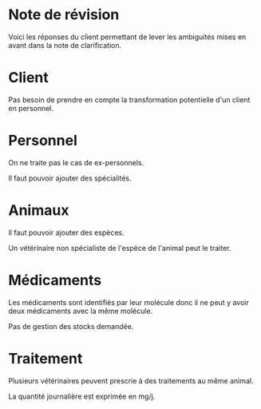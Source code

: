 Note de révision
===

Voici les réponses du client permettant de lever les ambiguités mises en avant dans la note de clarification.

# Client
Pas besoin de prendre en compte la transformation potentielle d'un client en personnel.

# Personnel
On ne traite pas le cas de ex-personnels.

Il faut pouvoir ajouter des spécialités.

# Animaux
Il faut pouvoir ajouter des espèces.

Un vétérinaire non spécialiste de l'espèce de l'animal peut le traiter.

# Médicaments
Les médicaments sont identifiés par leur molécule donc il ne peut y avoir deux médicaments avec la même molécule.

Pas de gestion des stocks demandée.

# Traitement
Plusieurs vétérinaires peuvent prescrie à des traitements au même animal.

La quantité journalière est exprimée en mg/j.